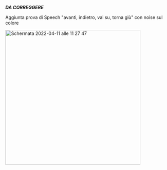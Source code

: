 ***DA CORREGGERE***

Aggiunta prova di Speech "avanti, indietro, vai su, torna giù"
con noise sul colore

<img width="420" alt="Schermata 2022-04-11 alle 11 27 47" src="https://user-images.githubusercontent.com/101177495/162711954-103d2dc9-c9f3-43e0-b297-a507a37cda9b.png">
